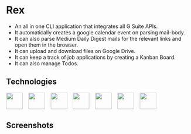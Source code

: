 # Rex

- An all in one CLI application that integrates all G Suite APIs.
- It automatically creates a google calendar event on parsing mail-body.
- It can also parse Medium Daily Digest mails for the relevant links and open them in the browser.
- It can upload and download files on Google Drive.
- It can keep a track of job applications by creating a Kanban Board.
- It can also manage Todos.


## Technologies
<p float="left">
    <img src="https://simpleicons.org/icons/javascript.svg" width="45px">&nbsp&nbsp&nbsp
    <img src="https://simpleicons.org/icons/node-dot-js.svg" width="45px">&nbsp&nbsp&nbsp
    <img src="https://simpleicons.org/icons/gmail.svg" width="45px">&nbsp&nbsp&nbsp
    <img src="https://simpleicons.org/icons/google.svg" width="45px">&nbsp&nbsp&nbsp
    <img src="https://simpleicons.org/icons/googledrive.svg" width="45px">&nbsp&nbsp&nbsp
    <img src="https://simpleicons.org/icons/googlecloud.svg" width="45px">&nbsp&nbsp&nbsp
    <img src="https://simpleicons.org/icons/googlecalendar.svg" width="45px">&nbsp&nbsp&nbsp
</p>

## Screenshots

<img src="">